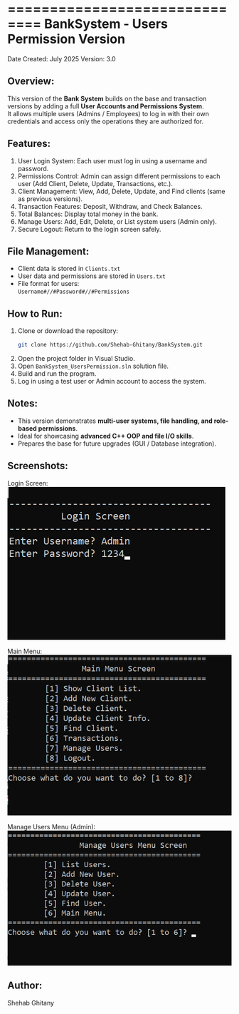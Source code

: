 ==============================
BankSystem - Users Permission Version
==============================

Date Created: ‎July 2025
Version: 3.0

Overview:
---------
This version of the **Bank System** builds on the base and transaction versions by adding a full **User Accounts and Permissions System**.  
It allows multiple users (Admins / Employees) to log in with their own credentials and access only the operations they are authorized for.

Features:
---------
1. User Login System: Each user must log in using a username and password.  
2. Permissions Control: Admin can assign different permissions to each user (Add Client, Delete, Update, Transactions, etc.).  
3. Client Management: View, Add, Delete, Update, and Find clients (same as previous versions).  
4. Transaction Features: Deposit, Withdraw, and Check Balances.  
5. Total Balances: Display total money in the bank.  
6. Manage Users: Add, Edit, Delete, or List system users (Admin only).  
7. Secure Logout: Return to the login screen safely.

File Management:
----------------
- Client data is stored in `Clients.txt`  
- User data and permissions are stored in `Users.txt`  
- File format for users:  
  `Username#//#Password#//#Permissions`

How to Run:
-----------
1. Clone or download the repository:
   ```bash
   git clone https://github.com/Shehab-Ghitany/BankSystem.git
   ```
2. Open the project folder in Visual Studio.  
3. Open `BankSystem_UsersPermission.sln` solution file.  
4. Build and run the program.  
5. Log in using a test user or Admin account to access the system.

Notes:
------
- This version demonstrates **multi-user systems, file handling, and role-based permissions**.  
- Ideal for showcasing **advanced C++ OOP and file I/O skills**.  
- Prepares the base for future upgrades (GUI / Database integration).

Screenshots:
------------
Login Screen:  
![Login Screen](Screenshots/login-screen.png)

Main Menu:  
![Main Menu](Screenshots/main-menu.png)

Manage Users Menu (Admin):  
![Manage Users Menu](Screenshots/manage-users-menu.png)

Author:
-------
Shehab Ghitany

